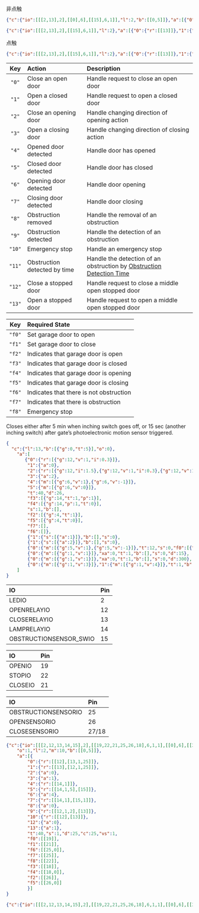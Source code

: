 
非点触
```json
{"c":{"io":[[[2,13],2],[[0],6],[[15],6,1]],"l":2,"b":[[0,5]]},"a":[{"0":{"r":[[13]]},"1":{"r":[[13,1]]},"b":[[0],[15],[15,0]]}]}
```	

```json
{"c":{"io":[[[2,13],2],[[15],6,1]],"l":2},"a":[{"0":{"r":[[13]]},"1":{"r":[[13,1]]},"b":[[15],[15,0]]}]}
```
点触
```json
{"c":{"io":[[[2,13],2],[[15],6,1]],"l":2},"a":[{"0":{"r":[[13]]},"1":{"r":[[13,1]]},"b":[[15]]}]}
```	


| Key | Action | Description |
|:------:|:------|:------------|
| `"0"` | Close an open door | Handle request to close an open door
| `"1"` | Open a closed door | Handle request to open a closed door
| `"2"` | Close an opening door | Handle changing direction of opening action
| `"3"` | Open a closing door | Handle changing direction of closing action
| `"4"` | Opened door detected | Handle door has opened
| `"5"` | Closed door detected | Handle door has closed
| `"6"` | Opening door detected | Handle door opening
| `"7"` | Closing door detected | Handle door closing
| `"8"` | Obstruction removed | Handle the removal of an obstruction
| `"9"` | Obstruction detected | Handle the detection of an obstruction
| `"10"` | Emergency stop | Handle an emergency stop
| `"11"` | Obstruction detected by time | Handle the detection of an obstruction by [Obstruction Detection Time](https://github.com/LouisLee985/GarageDoor/blob/main/esp-homekit-devices-wiki-12.12.4/Garage-Door.md#Obstruction-Detection-Time)
| `"12"` | Close a stopped door | Handle request to close a middle open stopped door
| `"13"` | Open a stopped door | Handle request to open a middle open stopped door



| Key | Required State |
|:------:|:-----|
| `"f0"` | Set garage door to open
| `"f1"` | Set garage door to close
| `"f2"` | Indicates that garage door is open
| `"f3"` | Indicates that garage door is closed
| `"f4"` | Indicates that garage door is opening
| `"f5"` | Indicates that garage door is closing
| `"f6"` | Indicates that there is not obstruction
| `"f7"` | Indicates that there is obstruction
| `"f8"` | Emergency stop

Closes either after 5 min when inching switch goes off, or 15 sec (another inching switch) after gate’s photoelectronic motion sensor triggered.

```json
{
  "c":{"l":13,"b":[{"g":0,"t":5}],"o":0},
	"a":[
	   {"0":{"r":[{"g":12,"v":1,"i":0.3}]},
		"1":{"a":0},
		"2":{"r":[{"g":12,"i":1.5},{"g":12,"v":1,"i":0.3},{"g":12,"v":1,"i":2}]},
		"3":{"a":2},
		"4":{"m":[{"g":6,"v":1},{"g":6,"v":-1}]},
		"5":{"m":[{"g":6,"v":0}]},
		"t":40,"d":26,
		"f3":[{"g":14,"t":1,"p":1}],
		"f4":[{"g":14,"p":1,"t":0}],
		"s":1,"b":[],
		"f2":[{"g":4,"t":1}],
		"f5":[{"g":4,"t":0}],
		"f7":[],
		"f6":[]},
		{"1":{"s":[{"a":1}]},"b":[],"s":0},
		{"1":{"s":[{"a":2}]},"b":[],"s":0},
		{"0":{"m":[{"g":5,"v":1},{"g":5,"v":-1}]},"t":12,"s":0,"f0":[{"g":5,"t":0}],"f1":[{"g":5,"t":1}]},
		{"0":{"m":[{"g":1,"v":1}]},"xa":0,"t":1,"b":[],"s":0,"d":15},
		{"0":{"m":[{"g":1,"v":1}]},"xa":0,"t":1,"b":[],"s":0,"d":300},
		{"0":{"m":[{"g":1,"v":3}]},"1":{"m":[{"g":1,"v":4}]},"t":1,"b":[],"s":0}
	]
} 
```

| IO | Pin |
|:------|:-----|
|LEDIO|2
|OPENRELAYIO|12
|CLOSERELAYIO|13
|LAMPRELAYIO|14
|OBSTRUCTIONSENSOR_SWIO|15

| IO | Pin |
|:------|:-----|
|OPENIO|19
|STOPIO|22
|CLOSEIO|21

| IO | Pin |
|:------|:-----|
|OBSTRUCTIONSENSORIO|25
|OPENSENSORIO|26
|CLOSESENSORIO|27/18

```json
{"c":{"io":[[[2,12,13,14,15],2],[[19,22,21,25,26,18],6,1,1],[[0],6],[[33]]],
	"o":1,"l":2,"m":10,"b":[[0,5]]},
	"a":[{
		"0":{"r":[[12],[13,1,25]]},
		"1":{"r":[[13],[12,1,25]]},
		"2":{"a":0},
		"3":{"a":1},
		"4":{"r":[[14,1]]},
		"5":{"r":[[14,1,5],[15]]},
		"6":{"a":4},
		"7":{"r":[[14,1],[15,1]]},
		"8":{"a":0},
		"9":{"r":[[12,1,2],[13]]},
		"10":{"r":[[12],[13]]},
		"12":{"a":0},
		"13":{"a":1},
		"t":40,"s":1,"d":25,"c":25,"vs":1,
		"f0":[[19]],
		"f1":[[21]],
		"f6":[[25,0]],
		"f7":[[25]],
		"f8":[[22]],
		"f3":[[18]],
		"f4":[[18,0]],
		"f2":[[26]],
		"f5":[[26,0]]
		}]
}
```

```json
{"c":{"io":[[[2,12,13,14,15],2],[[19,22,21,25,26,18],6,1,1],[[0],6],[[33]]],"o":1,"l":2,"m":10,"b":[[0,5]]},"a":[{"0":{"r":[[12],[13,1,25]]},"1":{"r":[[13],[12,1,25]]},"2":{"a":0},"3":{"a":1},"4":{"r":[[14,1]]},"5":{"r":[[14,1,5],[15]]},"6":{"a":4},"7":{"r":[[14,1],[15,1]]},"8":{"a":0},"9":{"r":[[12,1,2],[13]]},"10":{"r":[[12],[13]]},"12":{"a":0},"13":{"a":1},"t":40,"s":1,"d":25,"c":25,"vs":1,"f0":[[19]],"f1":[[21]],"f6":[[25,0]],"f7":[[25]],"f8":[[22]],"f3":[[18]],"f4":[[18,0]],"f2":[[26]],"f5":[[26,0]]}]}
```
